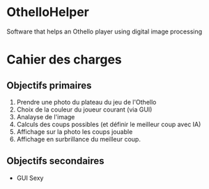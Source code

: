 # OthelloHelper
Software that helps an Othello player using digital image processing

# Cahier des charges

## Objectifs primaires

1. Prendre une photo du plateau du jeu de l'Othello
2. Choix de la couleur du joueur courant (via GUI)
3. Analayse de l'image 
4. Calculs des coups possibles (et définir le meilleur coup avec IA)
5. Affichage sur la photo les coups jouable
6. Affichage en surbrillance du meilleur coup.

## Objectifs secondaires

- GUI Sexy